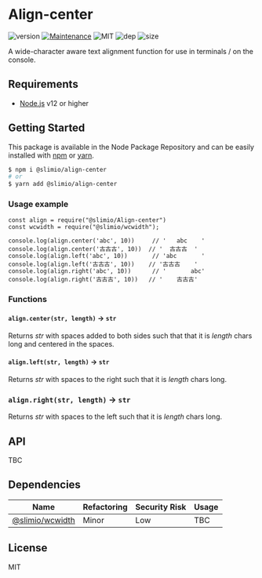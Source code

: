 # Align-center
![version](https://img.shields.io/badge/dynamic/json.svg?url=https://raw.githubusercontent.com/SlimIO/align-center/master/package.json&query=$.version&label=Version)
[![Maintenance](https://img.shields.io/badge/Maintained%3F-yes-green.svg)](https://github.com/SlimIO/align-center/commit-activity)
![MIT](https://img.shields.io/github/license/mashape/apistatus.svg)
![dep](https://img.shields.io/david/SlimIO/align-center)
![size](https://img.shields.io/bundlephobia/min/@slimio/align-center.svg?style=flat)

A wide-character aware text alignment function for use in terminals / on the console.

## Requirements
- [Node.js](https://nodejs.org/en/) v12 or higher

## Getting Started

This package is available in the Node Package Repository and can be easily installed with [npm](https://docs.npmjs.com/getting-started/what-is-npm) or [yarn](https://yarnpkg.com).

```bash
$ npm i @slimio/align-center
# or
$ yarn add @slimio/align-center
```


### Usage example

```
const align = require("@slimio/Align-center")
const wcwidth = require("@slimio/wcwidth");

console.log(align.center('abc', 10))     // '   abc    '
console.log(align.center('古古古', 10))  // '  古古古  '
console.log(align.left('abc', 10))       // 'abc       '
console.log(align.left('古古古', 10))    // '古古古    '
console.log(align.right('abc', 10))      // '       abc'
console.log(align.right('古古古', 10))   // '    古古古'
```

### Functions

#### `align.center(str, length)` → `str`

Returns *str* with spaces added to both sides such that that it is *length*
chars long and centered in the spaces.

#### `align.left(str, length)` → `str`

Returns *str* with spaces to the right such that it is *length* chars long.

### `align.right(str, length)` → `str`

Returns *str* with spaces to the left such that it is *length* chars long.


## API
TBC

## Dependencies

|Name|Refactoring|Security Risk|Usage|
|---|---|---|---|
|[@slimio/wcwidth](https://github.com/timoxley/wcwidth#readme)|Minor|Low|TBC|

## License
MIT
